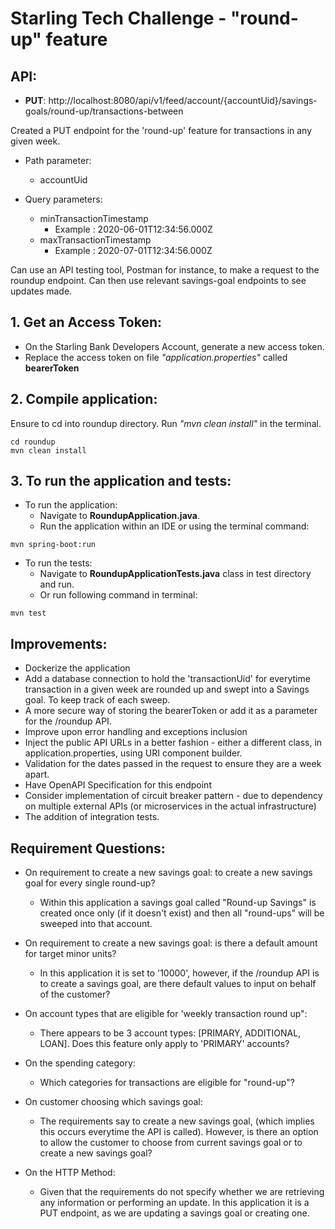 # Starling Tech Challenge - "round-up" feature

## API:
* **PUT**: http://localhost:8080/api/v1/feed/account/{accountUid}/savings-goals/round-up/transactions-between

Created a PUT endpoint for the 'round-up' feature for transactions in any given week.
* Path parameter:
  - accountUid

* Query parameters:
  - minTransactionTimestamp
    - Example : 2020-06-01T12:34:56.000Z
  - maxTransactionTimestamp
    - Example : 2020-07-01T12:34:56.000Z

Can use an API testing tool, Postman for instance, to make a request to the roundup endpoint.
Can then use relevant savings-goal endpoints to see updates made.

## 1. Get an Access Token:
 - On the Starling Bank Developers Account, generate a new access token.
 - Replace the access token on file _"application.properties"_ called **bearerToken**

## 2. Compile application:
Ensure to cd into roundup directory.
Run _"mvn clean install"_ in the terminal.
```
cd roundup
mvn clean install
```

## 3. To run the application and tests:
* To run the application:
  - Navigate to **RoundupApplication.java**.
  - Run the application within an IDE or using the terminal command:
```
mvn spring-boot:run
```

* To run the tests:
  - Navigate to  **RoundupApplicationTests.java** class in test directory and run.
  - Or run following command in terminal:
```
mvn test
```

## Improvements:
- Dockerize the application
- Add a database connection to hold the 'transactionUid' for everytime transaction in a given week are rounded up and swept into a Savings goal. To keep track of each sweep.
- A more secure way of storing the bearerToken or add it as a parameter for the /roundup API.
- Improve upon error handling and exceptions inclusion
- Inject the public API URLs in a better fashion - either a different class, in application.properties, using URI component builder.
- Validation for the dates passed in the request to ensure they are a week apart. 
- Have OpenAPI Specification for this endpoint
- Consider implementation of circuit breaker pattern - due to dependency on multiple external APIs (or microservices in the actual infrastructure)
- The addition of integration tests.

## Requirement Questions:
* On requirement to create a new savings goal: to create a new savings goal for every single round-up?
  - Within this application a savings goal called "Round-up Savings" is created once only (if it doesn't exist) and then all "round-ups" will be sweeped into that account.


* On requirement to create a new savings goal: is there a default amount for target minor units?
  - In this application it is set to '10000', however, if the /roundup API is to create a savings goal, are there default values to input on behalf of the customer?


* On account types that are eligible for 'weekly transaction round up":
  - There appears to be 3 account types: [PRIMARY, ADDITIONAL, LOAN]. Does this feature only apply to 'PRIMARY' accounts?


* On the spending category:
  - Which categories for transactions are eligible for "round-up"?


* On customer choosing which savings goal:
  - The requirements say to create a new savings goal, (which implies this occurs everytime the API is called). However, is there an option to allow the customer to choose from current savings goal or to create a new savings goal? 

* On the HTTP Method:
  - Given that the requirements do not specify whether we are retrieving any information or performing an update. In this application it is a PUT endpoint, as we are updating a savings goal or creating one.

